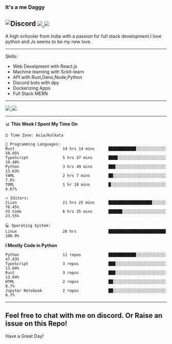 
### It's a me Daggy

![Discord](https://img.shields.io/discord/491175207122370581?color=black&label=Discord&logo=discord) ![](https://img.shields.io/endpoint?url=https://dev.discordprofiles.me/api/badge/vscode/491174779278065689)<a href="https://github.com/Daggy1234">
  <img src="https://komarev.com/ghpvc/?username=Daggy1234&style=flat-square" />
</a>
 ----

A high schooler from India with a passion for full stack development.I love python and Js seems to be my new love. 

-----

Skills:

- Web Develpment with React.js
- Machine learning with Sckit-learn
- API with Rust,Deno,Node,Python
- Discord bots with dpy
- Dockerizing Apps
- Full Stack MERN

-----
<a href="https://github.com/Daggy1234">
  <img src="https://github-readme-stats.vercel.app/api?username=Daggy1234&show_icons=true&hide_border=true" />
</a><a href="https://github.com/Daggy1234">
  <img src="https://github-readme-stats.vercel.app/api/top-langs/?username=Daggy1234&layout=compact&langs_count=9&hide=css,html" />
</a>

---

<!--START_SECTION:waka-->
📊 **This Week I Spent My Time On** 

```text
⌚︎ Time Zone: Asia/Kolkata

💬 Programming Languages: 
Rust                     14 hrs 14 mins      ████████████░░░░░░░░░░░░░   50.85% 
TypeScript               5 hrs 27 mins       ████░░░░░░░░░░░░░░░░░░░░░   19.48% 
Python                   3 hrs 49 mins       ███░░░░░░░░░░░░░░░░░░░░░░   13.63% 
YAML                     2 hrs 7 mins        ██░░░░░░░░░░░░░░░░░░░░░░░   7.6% 
TOML                     1 hr 18 mins        █░░░░░░░░░░░░░░░░░░░░░░░░   4.67%

🔥 Editors: 
CLion                    21 hrs 25 mins      ███████████████████░░░░░░   76.45% 
VS Code                  6 hrs 35 mins       ██████░░░░░░░░░░░░░░░░░░░   23.55%

💻 Operating System: 
Linux                    28 hrs              █████████████████████████   100.0%

```

**I Mostly Code in Python** 

```text
Python                   11 repos            ████████████░░░░░░░░░░░░░   47.83% 
TypeScript               3 repos             ███░░░░░░░░░░░░░░░░░░░░░░   13.04% 
Rust                     3 repos             ███░░░░░░░░░░░░░░░░░░░░░░   13.04% 
HTML                     2 repos             ██░░░░░░░░░░░░░░░░░░░░░░░   8.7% 
Jupyter Notebook         2 repos             ██░░░░░░░░░░░░░░░░░░░░░░░   8.7%

```



<!--END_SECTION:waka-->

---

Feel free to chat with me on discord. Or Raise an issue on this Repo!
-----
Have a Great Day!
